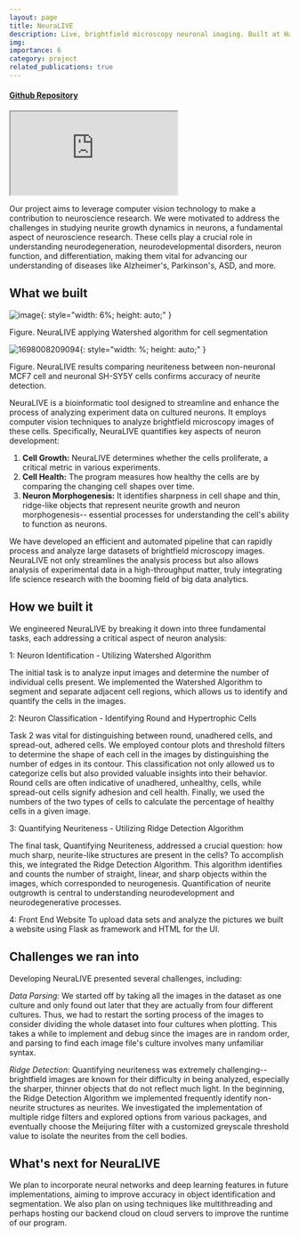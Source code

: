 ```yaml
---
layout: page
title: NeuraLIVE
description: Live, brightfield microscopy neuronal imaging. Built at HackHarvard
img:
importance: 6
category: project
related_publications: true
---
```


#### [Github Repository](https://github.com/stevensusas/NeuraLIVE)

<div class="embed-responsive embed-responsive-16by9">
  <iframe class="embed-responsive-item" src="https://github.com/stevensusas/NeuraLIVE/assets/113653645/89bc5f4c-69d9-4f69-a01b-0aac3dd84523" allowfullscreen></iframe>
</div>

Our project aims to leverage computer vision technology to make a contribution to neuroscience research. We were motivated to address the challenges in studying neurite growth dynamics in neurons, a fundamental aspect of neuroscience research. These cells play a crucial role in understanding neurodegeneration, neurodevelopmental disorders, neuron function, and differentiation, making them vital for advancing our understanding of diseases like Alzheimer's, Parkinson's, ASD, and more.

## What we built

![image](https://github.com/stevensusas/NeuraLIVE/assets/113653645/0d967fc8-4779-4f99-8912-0bef056bb9ee){: style="width: 6%; height: auto;" }

Figure. NeuraLIVE applying Watershed algorithm for cell segmentation

![1698008209094](https://github.com/stevensusas/NeuraLIVE/assets/113653645/29977737-99ed-4291-a51b-1366dcd912aa){: style="width: %; height: auto;" }

Figure. NeuraLIVE results comparing neuriteness between non-neuronal MCF7 cell and neuronal SH-SY5Y cells confirms accuracy of neurite detection.

NeuraLIVE is a bioinformatic tool designed to streamline and enhance the process of analyzing experiment data on cultured neurons. It employs computer vision techniques to analyze brightfield microscopy images of these cells. Specifically, NeuraLIVE quantifies key aspects of neuron development:

1. **Cell Growth:** NeuraLIVE determines whether the cells proliferate, a critical metric in various experiments.
2. **Cell Health:** The program measures how healthy the cells are by comparing the changing cell shapes over time.
3. **Neuron Morphogenesis:** It identifies sharpness in cell shape and thin, ridge-like objects that represent neurite growth and neuron morphogenesis-- essential processes for understanding the cell's ability to function as neurons.

We have developed an efficient and automated pipeline that can rapidly process and analyze large datasets of brightfield microscopy images. NeuraLIVE not only streamlines the analysis process but also allows analysis of experimental data in a high-throughput matter, truly integrating life science research with the booming field of big data analytics.

## How we built it

We engineered NeuraLIVE by breaking it down into three fundamental tasks, each addressing a critical aspect of neuron analysis:

1: Neuron Identification - Utilizing Watershed Algorithm

The initial task is to analyze input images and determine the number of individual cells present. We implemented the Watershed Algorithm to segment and separate adjacent cell regions, which allows us to identify and quantify the cells in the images.

2: Neuron Classification - Identifying Round and Hypertrophic Cells

Task 2 was vital for distinguishing between round, unadhered cells, and spread-out, adhered cells. We employed contour plots and threshold filters to determine the shape of each cell in the images by distinguishing the number of edges in its contour. This classification not only allowed us to categorize cells but also provided valuable insights into their behavior. Round cells are often indicative of unadhered, unhealthy, cells, while spread-out cells signify adhesion and cell health. Finally, we used the numbers of the two types of cells to calculate the percentage of healthy cells in a given image.

3: Quantifying Neuriteness - Utilizing Ridge Detection Algorithm

The final task, Quantifying Neuriteness, addressed a crucial question: how much sharp, neurite-like structures are present in the cells? To accomplish this, we integrated the Ridge Detection Algorithm. This algorithm identifies and counts the number of straight, linear, and sharp objects within the images, which corresponded to neurogenesis. Quantification of neurite outgrowth is central to understanding neurodevelopment and neurodegenerative processes.

4: Front End Website
To upload data sets and analyze the pictures we built a website using Flask as framework and HTML for the UI.

## Challenges we ran into

Developing NeuraLIVE presented several challenges, including:

_Data Parsing:_ We started off by taking all the images in the dataset as one culture and only found out later that they are actually from four different cultures. Thus, we had to restart the sorting process of the images to consider dividing the whole dataset into four cultures when plotting. This takes a while to implement and debug since the images are in random order, and parsing to find each image file's culture involves many unfamiliar syntax.

_Ridge Detection:_ Quantifying neuriteness was extremely challenging--brightfield images are known for their difficulty in being analyzed, especially the sharper, thinner objects that do not reflect much light. In the beginning, the Ridge Detection Algorithm we implemented frequently identify non-neurite structures as neurites. We investigated the implementation of multiple ridge filters and explored options from various packages, and eventually choose the Meijuring filter with a customized greyscale threshold value to isolate the neurites from the cell bodies.

## What's next for NeuraLIVE

We plan to incorporate neural networks and deep learning features in future implementations, aiming to improve accuracy in object identification and segmentation. We also plan on using techniques like multithreading and perhaps hosting our backend cloud on cloud servers to improve the runtime of our program.
